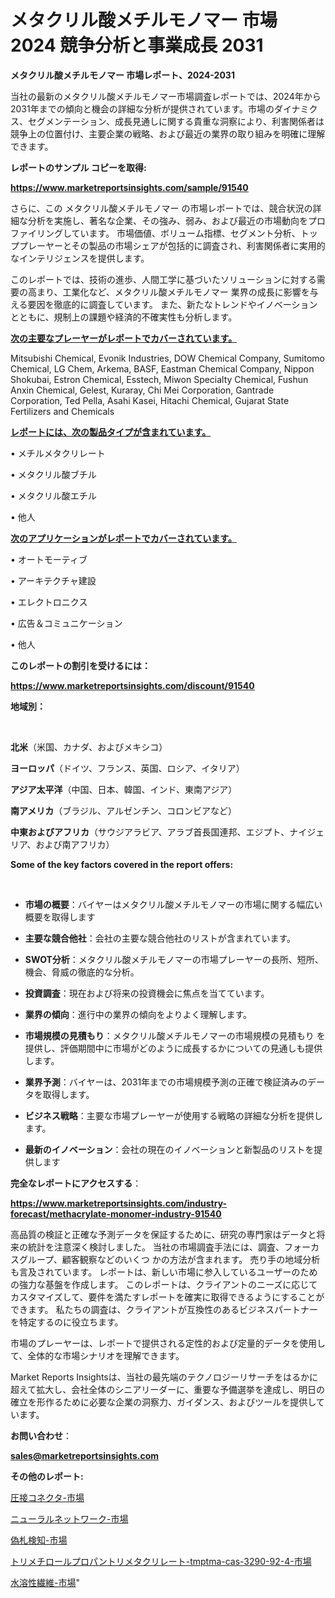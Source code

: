 # メタクリル酸メチルモノマー 市場 2024 競争分析と事業成長 2031

<strong>メタクリル酸メチルモノマー 市場レポート、2024-2031</strong>

当社の最新のメタクリル酸メチルモノマー市場調査レポートでは、2024年から2031年までの傾向と機会の詳細な分析が提供されています。市場のダイナミクス、セグメンテーション、成長見通しに関する貴重な洞察により、利害関係者は競争上の位置付け、主要企業の戦略、および最近の業界の取り組みを明確に理解できます。



<strong>レポートのサンプル コピーを取得:</strong> <a href=https://www.marketreportsinsights.com/sample/91540>

<strong><u>https://www.marketreportsinsights.com/sample/91540</u></strong></a>

さらに、この メタクリル酸メチルモノマー の市場レポートでは、競合状況の詳細な分析を実施し、著名な企業、その強み、弱み、および最近の市場動向をプロファイリングしています。 市場価値、ボリューム指標、セグメント分析、トッププレーヤーとその製品の市場シェアが包括的に調査され、利害関係者に実用的なインテリジェンスを提供します。

このレポートでは、技術の進歩、人間工学に基づいたソリューションに対する需要の高まり、工業化など、メタクリル酸メチルモノマー 業界の成長に影響を与える要因を徹底的に調査しています。 また、新たなトレンドやイノベーションとともに、規制上の課題や経済的不確実性も分析します。



<strong><u>次の主要なプレーヤーがレポートでカバーされています。</u></strong>

Mitsubishi Chemical, Evonik Industries, DOW Chemical Company, Sumitomo Chemical, LG Chem, Arkema, BASF, Eastman Chemical Company, Nippon Shokubai, Estron Chemical, Esstech, Miwon Specialty Chemical, Fushun Anxin Chemical, Gelest, Kuraray, Chi Mei Corporation, Gantrade Corporation, Ted Pella, Asahi Kasei, Hitachi Chemical, Gujarat State Fertilizers and Chemicals



<strong><u><b>レポートには、次の製品タイプが含まれています。</b></u></strong>

• メチルメタクリレート

• メタクリル酸ブチル

• メタクリル酸エチル

• 他人



<strong><u><b>次のアプリケーションがレポートでカバーされています。</b></u></strong>

• オートモーティブ

• アーキテクチャ建設

• エレクトロニクス

• 広告＆コミュニケーション

• 他人



<strong><b>このレポートの割引を受けるには：</b></strong>

<a href=https://www.marketreportsinsights.com/discount/91540>

<strong><u>https://www.marketreportsinsights.com/discount/91540</u></strong></a>



<strong>地域別：</strong>

<strong> </strong>



<strong>北米</strong>（米国、カナダ、およびメキシコ）



<strong>ヨーロッパ</strong>（ドイツ、フランス、英国、ロシア、イタリア）



<strong>アジア太平洋</strong>（中国、日本、韓国、インド、東南アジア）



<strong>南アメリカ</strong>（ブラジル、アルゼンチン、コロンビアなど）



<strong>中東およびアフリカ</strong>（サウジアラビア、アラブ首長国連邦、エジプト、ナイジェリア、および南アフリカ）



<strong>Some of the key factors covered in the report offers:</strong>

<strong> </strong>
<ul>
  <li>

<strong>市場の概要</strong>：バイヤーはメタクリル酸メチルモノマーの市場に関する幅広い概要を取得します</li>
  <li>

<strong>主要な競合他社</strong>：会社の主要な競合他社のリストが含まれています。</li>
  <li>

<strong>SWOT分析</strong>：メタクリル酸メチルモノマーの市場プレーヤーの長所、短所、機会、脅威の徹底的な分析。</li>
  <li>

<strong>投資調査</strong>：現在および将来の投資機会に焦点を当てています。</li>
  <li>

<strong>業界の傾向</strong>：進行中の業界の傾向をよりよく理解します。</li>
  <li>

<strong>市場規模の見積もり</strong>：メタクリル酸メチルモノマーの市場規模の見積もり を提供し、評価期間中に市場がどのように成長するかについての見通しも提供します。</li>
  <li>

<strong>業界予測</strong>：バイヤーは、2031年までの市場規模予測の正確で検証済みのデータを取得します。</li>
  <li>

<strong>ビジネス戦略</strong>：主要な市場プレーヤーが使用する戦略の詳細な分析を提供します。</li>
  <li>

<strong>最新のイノベーション</strong>：会社の現在のイノベーションと新製品のリストを提供します</li>
</ul>


<strong>完全なレポートにアクセスする</strong>：

<a href=https://www.marketreportsinsights.com/industry-forecast/methacrylate-monomer-industry-91540>

<strong><u>https://www.marketreportsinsights.com/industry-forecast/methacrylate-monomer-industry-91540</u></strong></a>

高品質の検証と正確な予測データを保証するために、研究の専門家はデータと将来の統計を注意深く検討しました。 当社の市場調査手法には、調査、フォーカスグループ、顧客観察などのいくつ かの方法が含まれます。 売り手の地域分析も言及されています。 レポートは、新しい市場に参入しているユーザーのための強力な基盤を作成します。 このレポートは、クライアントのニーズに応じてカスタマイズして、要件を満たすレポートを確実に取得できるようにすることができます。 私たちの調査は、クライアントが互換性のあるビジネスパートナーを特定するのに役立ちます。

市場のプレーヤーは、レポートで提供される定性的および定量的データを使用して、全体的な市場シナリオを理解できます。

Market Reports Insightsは、当社の最先端のテクノロジーリサーチをはるかに超えて拡大し、会社全体のシニアリーダーに、重要な予備選挙を達成し、明日の確立を形作るために必要な企業の洞察力、ガイダンス、およびツールを提供しています。



<strong><b>お問い合わせ</b></strong>：

<a href=mailto:sales@marketreportsinsights.com>

<strong><u>sales@marketreportsinsights.com</u></strong></a>



<strong>その他のレポート:</strong>

<a href=https://www.linkedin.com/pulse/圧接コネクタ-市場-2023-推進要因と成長機会-2030-analytics-achievers-24-analysis-dvuqf/>圧接コネクタ-市場</a>

<a href=https://www.linkedin.com/pulse/ニューラルネットワーク-市場-2023-年のダイナミクスとビジネストレンド-2030-pr-news-hub-rbbnf/>ニューラルネットワーク-市場</a>

<a href=https://www.linkedin.com/pulse/偽札検知-市場-2023-新興市場-将来の動向と市場需要-2030-analytics-achievers-24-analysis-yrxuf/>偽札検知-市場</a>

<a href=https://www.linkedin.com/pulse/トリメチロールプロパントリメタクリレート-tmptma-cas-3290-92-4-市場-2023-年のダイナミクスとビジネストレンド-jortf/>トリメチロールプロパントリメタクリレート-tmptma-cas-3290-92-4-市場</a>

<a href=https://www.linkedin.com/pulse/水溶性繊維-市場-2023-収益と成長ドライバー-2030-analytics-achievers-24-analysis-1kagf/>水溶性繊維-市場</a>"
